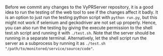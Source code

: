 Before we commit any changes to the VyPRServer repository, it is a good idea to run the testing of the web tool to see if the changes affect it badly. It is an option to just run the testing python script with ``python run.py``, but this might not work if selenium and geckodriver are not set up properly. Hence, you can also run the testing by giving the execute permission to the shell test.sh script and running it with ``./test.sh``. Note that the server should be running in a separate terminal. Alternatively, let the shell script run the server as a subprocess by running it as ``./test.sh "/path/to/monitored/service/source/code"``.
